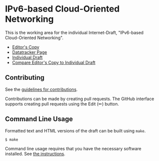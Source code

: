 # IPv6-based Cloud-Oriented Networking

This is the working area for the individual Internet-Draft, "IPv6-based Cloud-Oriented Networking".

* [Editor's Copy](https://VMatrix1900.github.io/draft-cats-ipv6-based-con/#go.draft-shi-cats-ipv6-based-con.html)
* [Datatracker Page](https://datatracker.ietf.org/doc/draft-shi-cats-ipv6-based-con)
* [Individual Draft](https://datatracker.ietf.org/doc/html/draft-shi-cats-ipv6-based-con)
* [Compare Editor's Copy to Individual Draft](https://VMatrix1900.github.io/draft-cats-ipv6-based-con/#go.draft-shi-cats-ipv6-based-con.diff)


## Contributing

See the
[guidelines for contributions](https://github.com/VMatrix1900/draft-cats-ipv6-based-con/blob/main/CONTRIBUTING.md).

Contributions can be made by creating pull requests.
The GitHub interface supports creating pull requests using the Edit (✏) button.


## Command Line Usage

Formatted text and HTML versions of the draft can be built using `make`.

```sh
$ make
```

Command line usage requires that you have the necessary software installed.  See
[the instructions](https://github.com/martinthomson/i-d-template/blob/main/doc/SETUP.md).

